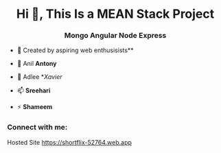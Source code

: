 <h1 align="center">Hi 👋, This Is a MEAN Stack Project</h1>
<h3 align="center">Mongo Angular Node Express</h3> 

- 🔭 Created by aspiring web enthusisists** 
  
- 🌱 Anil **Antony**  
 
- 💬 Adlee **Xavier*

- 📫  **Sreehari**
   
- ⚡  **Shameem**
 
<h3 align="left">Connect with me:</h3>
<p align="left"> 
</p>

Hosted Site
https://shortflix-52764.web.app 
